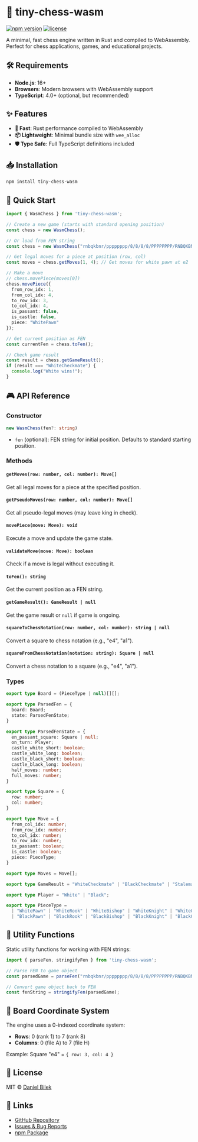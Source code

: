 # 🏁 tiny-chess-wasm

[![npm version](https://img.shields.io/npm/v/tiny-chess-wasm.svg)](https://www.npmjs.com/package/tiny-chess-wasm)
[![license](https://img.shields.io/npm/l/tiny-chess-wasm.svg)](https://github.com/danielbilek/tiny-chess/blob/main/LICENSE.md)

A minimal, fast chess engine written in Rust and compiled to WebAssembly. Perfect for chess applications, games, and educational projects.

## 🛠️ Requirements

- **Node.js**: 16+ 
- **Browsers**: Modern browsers with WebAssembly support
- **TypeScript**: 4.0+ (optional, but recommended)


## ✨ Features

- **🚀 Fast**: Rust performance compiled to WebAssembly
- **📦 Lightweight**: Minimal bundle size with `wee_alloc`
- **🛡️ Type Safe**: Full TypeScript definitions included

## 📥 Installation

```bash
npm install tiny-chess-wasm
```

## 🚀 Quick Start

```typescript
import { WasmChess } from 'tiny-chess-wasm';

// Create a new game (starts with standard opening position)
const chess = new WasmChess();

// Or load from FEN string
const chess = new WasmChess("rnbqkbnr/pppppppp/8/8/8/8/PPPPPPPP/RNBQKBNR w KQkq - 0 1");

// Get legal moves for a piece at position (row, col)
const moves = chess.getMoves(1, 4); // Get moves for white pawn at e2

// Make a move
// chess.movePiece(moves[0])
chess.movePiece({
  from_row_idx: 1,
  from_col_idx: 4,
  to_row_idx: 3,
  to_col_idx: 4,
  is_passant: false,
  is_castle: false,
  piece: "WhitePawn"
});

// Get current position as FEN
const currentFen = chess.toFen();

// Check game result
const result = chess.getGameResult();
if (result === "WhiteCheckmate") {
  console.log("White wins!");
}
```

## 🎮 API Reference

### Constructor

```typescript
new WasmChess(fen?: string)
```
- `fen` (optional): FEN string for initial position. Defaults to standard starting position.

### Methods

#### `getMoves(row: number, col: number): Move[]`
Get all legal moves for a piece at the specified position.

#### `getPseudoMoves(row: number, col: number): Move[]`
Get all pseudo-legal moves (may leave king in check).

#### `movePiece(move: Move): void`
Execute a move and update the game state.

#### `validateMove(move: Move): boolean`
Check if a move is legal without executing it.

#### `toFen(): string`
Get the current position as a FEN string.

#### `getGameResult(): GameResult | null`
Get the game result or `null` if game is ongoing.

#### `squareToChessNotation(row: number, col: number): string | null`
Convert a square to chess notation (e.g., "e4", "a1").

#### `squareFromChessNotation(notation: string): Square | null`
Convert a chess notation to a square (e.g., "e4", "a1").

### Types

```typescript
export type Board = (PieceType | null)[][];

export type ParsedFen = {
  board: Board;
  state: ParsedFenState;
}

export type ParsedFenState = {
  en_passant_square: Square | null;
  on_turn: Player;
  castle_white_short: boolean;
  castle_white_long: boolean;
  castle_black_short: boolean;
  castle_black_long: boolean;
  half_moves: number;
  full_moves: number;
}

export type Square = {
  row: number;
  col: number;
}

export type Move = {
  from_col_idx: number;
  from_row_idx: number;
  to_col_idx: number;
  to_row_idx: number;
  is_passant: boolean;
  is_castle: boolean;
  piece: PieceType;
}

export type Moves = Move[];

export type GameResult = "WhiteCheckmate" | "BlackCheckmate" | "Stalemate" | "InsufficientMaterial" | "FiftyMoveRule" | "ThreefoldRepetition" | null;

export type Player = "White" | "Black";

export type PieceType = 
  | "WhitePawn" | "WhiteRook" | "WhiteBishop" | "WhiteKnight" | "WhiteQueen" | "WhiteKing"
  | "BlackPawn" | "BlackRook" | "BlackBishop" | "BlackKnight" | "BlackQueen" | "BlackKing";
```

## 🔧 Utility Functions

Static utility functions for working with FEN strings:

```typescript
import { parseFen, stringifyFen } from 'tiny-chess-wasm';

// Parse FEN to game object
const parsedGame = parseFen("rnbqkbnr/pppppppp/8/8/8/8/PPPPPPPP/RNBQKBNR w KQkq - 0 1");

// Convert game object back to FEN
const fenString = stringifyFen(parsedGame);
```

## 🎨 Board Coordinate System

The engine uses a 0-indexed coordinate system:
- **Rows**: 0 (rank 1) to 7 (rank 8)
- **Columns**: 0 (file A) to 7 (file H)

Example: Square "e4" = `{ row: 3, col: 4 }`

## 📄 License

MIT © [Daniel Bilek](https://github.com/danielbilek)

## 🔗 Links

- [GitHub Repository](https://github.com/danielbilek/tiny-chess)
- [Issues & Bug Reports](https://github.com/danielbilek/tiny-chess/issues)
- [npm Package](https://www.npmjs.com/package/tiny-chess-wasm)
